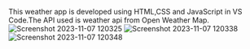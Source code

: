 This weather app is developed using HTML,CSS and JavaScript in VS Code.The API used is weather api from Open Weather Map.
![Screenshot 2023-11-07 120325](https://github.com/riya-verma27/weather-app/assets/81707749/d051236b-bc24-4964-bf5d-2b4dfb5cb605)
![Screenshot 2023-11-07 120338](https://github.com/riya-verma27/weather-app/assets/81707749/71cd1985-9775-4b1f-a980-d320b7634108)
![Screenshot 2023-11-07 120348](https://github.com/riya-verma27/weather-app/assets/81707749/97f988a6-e3df-4520-8f93-de13031cd028)


